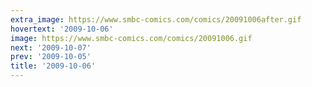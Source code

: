 ```yaml
---
extra_image: https://www.smbc-comics.com/comics/20091006after.gif
hovertext: '2009-10-06'
image: https://www.smbc-comics.com/comics/20091006.gif
next: '2009-10-07'
prev: '2009-10-05'
title: '2009-10-06'
---
```

